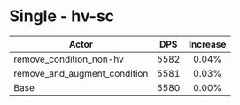 # Single - hv-sc
| Actor | DPS | Increase |
|---|:---:|:---:|
|remove_condition_non-hv|5582|0.04%|
|remove_and_augment_condition|5581|0.03%|
|Base|5580|0.00%|
